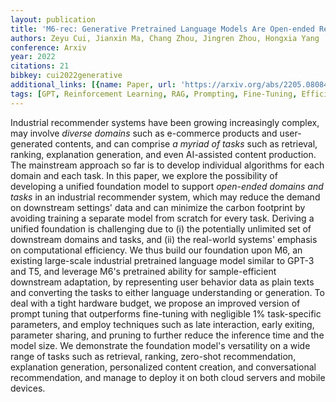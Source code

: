 ```yaml
---
layout: publication
title: 'M6-rec: Generative Pretrained Language Models Are Open-ended Recommender Systems'
authors: Zeyu Cui, Jianxin Ma, Chang Zhou, Jingren Zhou, Hongxia Yang
conference: Arxiv
year: 2022
citations: 21
bibkey: cui2022generative
additional_links: [{name: Paper, url: 'https://arxiv.org/abs/2205.08084'}]
tags: [GPT, Reinforcement Learning, RAG, Prompting, Fine-Tuning, Efficiency and Optimization]
---
```

Industrial recommender systems have been growing increasingly complex, may
involve *diverse domains* such as e-commerce products and user-generated
contents, and can comprise *a myriad of tasks* such as retrieval, ranking,
explanation generation, and even AI-assisted content production. The mainstream
approach so far is to develop individual algorithms for each domain and each
task. In this paper, we explore the possibility of developing a unified
foundation model to support *open-ended domains and tasks* in an
industrial recommender system, which may reduce the demand on downstream
settings' data and can minimize the carbon footprint by avoiding training a
separate model from scratch for every task. Deriving a unified foundation is
challenging due to (i) the potentially unlimited set of downstream domains and
tasks, and (ii) the real-world systems' emphasis on computational efficiency.
We thus build our foundation upon M6, an existing large-scale industrial
pretrained language model similar to GPT-3 and T5, and leverage M6's pretrained
ability for sample-efficient downstream adaptation, by representing user
behavior data as plain texts and converting the tasks to either language
understanding or generation. To deal with a tight hardware budget, we propose
an improved version of prompt tuning that outperforms fine-tuning with
negligible 1% task-specific parameters, and employ techniques such as late
interaction, early exiting, parameter sharing, and pruning to further reduce
the inference time and the model size. We demonstrate the foundation model's
versatility on a wide range of tasks such as retrieval, ranking, zero-shot
recommendation, explanation generation, personalized content creation, and
conversational recommendation, and manage to deploy it on both cloud servers
and mobile devices.